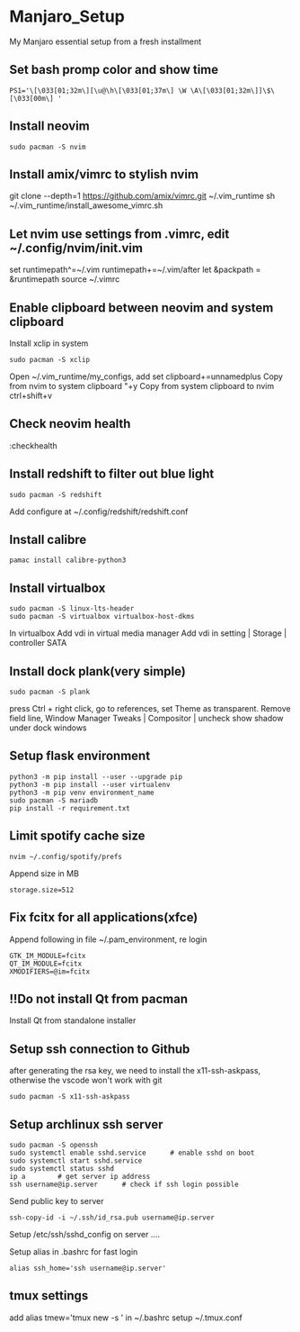 # Manjaro_Setup
My Manjaro essential setup from a fresh installment


## Set bash promp color and show time
```
PS1='\[\033[01;32m\][\u@\h\[\033[01;37m\] \W \A\[\033[01;32m\]]\$\[\033[00m\] '
```

## Install neovim
```
sudo pacman -S nvim
```

## Install amix/vimrc to stylish nvim
git clone --depth=1 https://github.com/amix/vimrc.git ~/.vim_runtime
sh ~/.vim_runtime/install_awesome_vimrc.sh

## Let nvim use settings from .vimrc, edit ~/.config/nvim/init.vim
set runtimepath^=~/.vim runtimepath+=~/.vim/after
    let &packpath = &runtimepath
            source ~/.vimrc

## Enable clipboard between neovim and system clipboard
Install xclip in system
```
sudo pacman -S xclip
```
Open ~/.vim_runtime/my_configs, add
set clipboard+=unnamedplus
Copy from nvim to system clipboard "+y
Copy from system clipboard to nvim ctrl+shift+v

## Check neovim health
:checkhealth

## Install redshift to filter out blue light
```
sudo pacman -S redshift
```
Add configure at ~/.config/redshift/redshift.conf

## Install calibre
```
pamac install calibre-python3
```

## Install virtualbox
```
sudo pacman -S linux-lts-header
sudo pacman -S virtualbox virtualbox-host-dkms
```
In virtualbox
Add vdi in virtual media manager
Add vdi in setting | Storage | controller SATA

## Install dock plank(very simple)
```
sudo pacman -S plank
```
press Ctrl + right click, go to references, set Theme as transparent.
Remove field line, Window Manager Tweaks | Compositor | uncheck show shadow under dock windows

## Setup flask environment
```
python3 -m pip install --user --upgrade pip
python3 -m pip install --user virtualenv
python3 -m pip venv environment_name
sudo pacman -S mariadb
pip install -r requirement.txt
```

## Limit spotify cache size
```
nvim ~/.config/spotify/prefs
```
Append size in MB
```
storage.size=512
```

## Fix fcitx for all applications(xfce)
Append following in file ~/.pam_environment, re login
```
GTK_IM_MODULE=fcitx
QT_IM_MODULE=fcitx
XMODIFIERS=@im=fcitx
```

## !!Do not install Qt from pacman
Install Qt from standalone installer

## Setup ssh connection to Github
after generating the rsa key, we need to install the x11-ssh-askpass, otherwise the vscode won't work with git
```
sudo pacman -S x11-ssh-askpass
```

## Setup archlinux ssh server
```
sudo pacman -S openssh
sudo systemctl enable sshd.service      # enable sshd on boot
sudo systemctl start sshd.service
sudo systemctl status sshd
ip a        # get server ip address
ssh username@ip.server      # check if ssh login possible
```
Send public key to server
```
ssh-copy-id -i ~/.ssh/id_rsa.pub username@ip.server
```
Setup /etc/ssh/sshd_config on server
....

Setup alias in .bashrc for fast login
```
alias ssh_home='ssh username@ip.server'
```

## tmux settings
add alias tmew='tmux new -s ' in ~/.bashrc
setup ~/.tmux.conf
